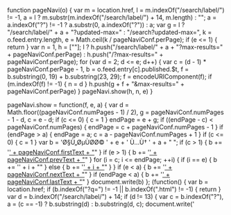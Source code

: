 function pageNavi(o) {
    var m = location.href,
        l = m.indexOf("/search/label/") != -1,
        a = l ? m.substr(m.indexOf("/search/label/") + 14, m.length) : "";
    a = a.indexOf("?") != -1 ? a.substr(0, a.indexOf("?")) : a;
    var g = l ? "/search/label/" + a + "?updated-max=" : "/search?updated-max=",
        k = o.feed.entry.length,
        e = Math.ceil(k / pageNaviConf.perPage);
    if (e <= 1) {
        return
    }
    var n = 1,
        h = [""];
    l ? h.push("/search/label/" + a + "?max-results=" + pageNaviConf.perPage) : h.push("/?max-results=" + pageNaviConf.perPage);
    for (var d = 2; d <= e; d++) {
        var c = (d - 1) * pageNaviConf.perPage - 1,
            b = o.feed.entry[c].published.$t,
            f = b.substring(0, 19) + b.substring(23, 29);
        f = encodeURIComponent(f);
        if (m.indexOf(f) != -1) {
            n = d
        }
        h.push(g + f + "&max-results=" + pageNaviConf.perPage)
    }
    pageNavi.show(h, n, e)
}

pageNavi.show = function(f, e, a) {
    var d = Math.floor((pageNaviConf.numPages - 1) / 2),
        g = pageNaviConf.numPages - 1 - d,
        c = e - d;
    if (c <= 0) {
        c = 1
    }
    endPage = e + g;
    if ((endPage - c) < pageNaviConf.numPages) {
        endPage = c + pageNaviConf.numPages - 1
    }
    if (endPage > a) {
        endPage = a;
        c = a - pageNaviConf.numPages + 1
    }
    if (c <= 0) {
        c = 1
    }
    var b = '<span class="pages">Ø§Ù„ØµÙØ­Ø© ' + e + ' Ù…Ù† ' + a + "</span> ";
    if (c > 1) {
        b += '<a href="' + f[1] + '">' + pageNaviConf.firstText + "</a>"
    }
    if (e > 1) {
        b += '<a href="' + f[e - 1] + '">' + pageNaviConf.prevText + "</a>"
    }
    for (i = c; i <= endPage; ++i) {
        if (i == e) {
            b += '<span class="current">' + i + "</span>"
        } else {
            b += '<a href="' + f[i] + '">' + i + "</a>"
        }
    }
    if (e < a) {
        b += '<a href="' + f[e + 1] + '">' + pageNaviConf.nextText + "</a>"
    }
    if (endPage < a) {
        b += '<a href="' + f[a] + '">' + pageNaviConf.lastText + "</a>"
    }
    document.write(b)
};
(function() {
    var b = location.href;
    if (b.indexOf("?q=") != -1 || b.indexOf(".html") != -1) {
        return
    }
    var d = b.indexOf("/search/label/") + 14;
    if (d != 13) {
        var c = b.indexOf("?"),
            a = (c == -1) ? b.substring(d) : b.substring(d, c);
        document.write('<script type="text/javascript" src="/feeds/posts/summary/-/' + a + '?alt=json-in-script&callback=pageNavi&max-results=99999"><\/script>')
    } else {
        document.write('<script type="text/javascript" src="/feeds/posts/summary?alt=json-in-script&callback=pageNavi&max-results=99999"><\/script>')
    }
})();
$( "<span class='it9ancridicon'></span><span class='it9ancridicon'></span>" ).appendTo( ".credits a" );
